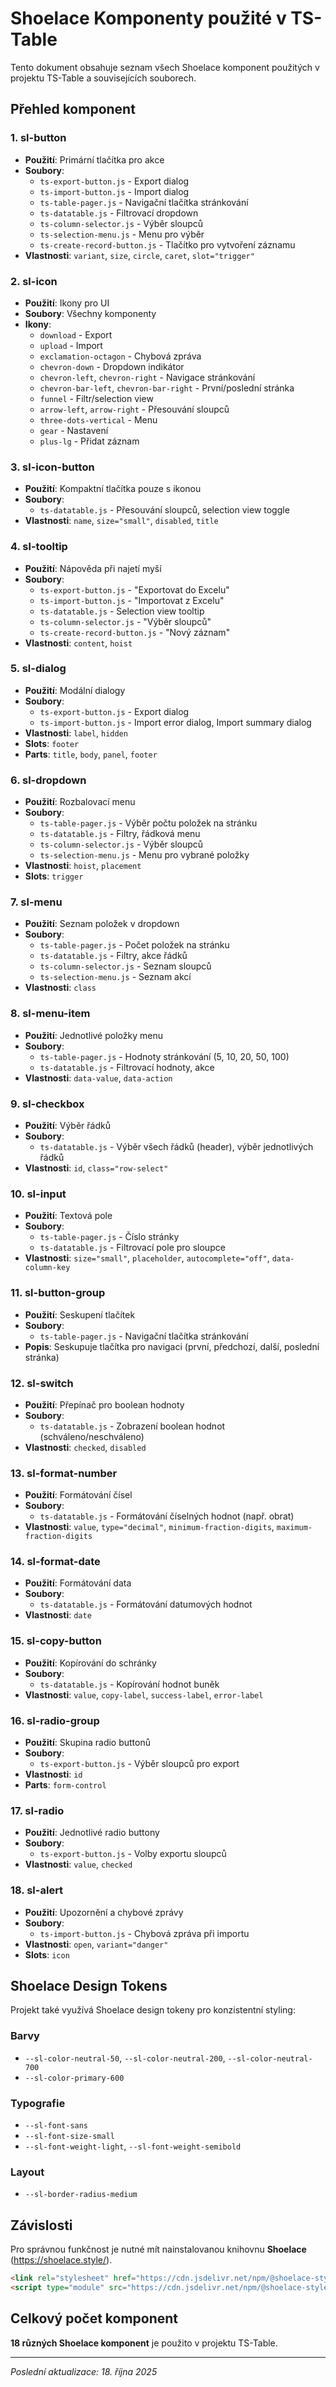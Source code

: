 # Shoelace Komponenty použité v TS-Table

Tento dokument obsahuje seznam všech Shoelace komponent použitých v projektu TS-Table a souvisejících souborech.

## Přehled komponent

### 1. **sl-button**
- **Použití**: Primární tlačítka pro akce
- **Soubory**: 
  - `ts-export-button.js` - Export dialog
  - `ts-import-button.js` - Import dialog
  - `ts-table-pager.js` - Navigační tlačítka stránkování
  - `ts-datatable.js` - Filtrovací dropdown
  - `ts-column-selector.js` - Výběr sloupců
  - `ts-selection-menu.js` - Menu pro výběr
  - `ts-create-record-button.js` - Tlačítko pro vytvoření záznamu
- **Vlastnosti**: `variant`, `size`, `circle`, `caret`, `slot="trigger"`

### 2. **sl-icon**
- **Použití**: Ikony pro UI
- **Soubory**: Všechny komponenty
- **Ikony**:
  - `download` - Export
  - `upload` - Import
  - `exclamation-octagon` - Chybová zpráva
  - `chevron-down` - Dropdown indikátor
  - `chevron-left`, `chevron-right` - Navigace stránkování
  - `chevron-bar-left`, `chevron-bar-right` - První/poslední stránka
  - `funnel` - Filtr/selection view
  - `arrow-left`, `arrow-right` - Přesouvání sloupců
  - `three-dots-vertical` - Menu
  - `gear` - Nastavení
  - `plus-lg` - Přidat záznam

### 3. **sl-icon-button**
- **Použití**: Kompaktní tlačítka pouze s ikonou
- **Soubory**: 
  - `ts-datatable.js` - Přesouvání sloupců, selection view toggle
- **Vlastnosti**: `name`, `size="small"`, `disabled`, `title`

### 4. **sl-tooltip**
- **Použití**: Nápověda při najetí myší
- **Soubory**:
  - `ts-export-button.js` - "Exportovat do Excelu"
  - `ts-import-button.js` - "Importovat z Excelu"
  - `ts-datatable.js` - Selection view tooltip
  - `ts-column-selector.js` - "Výběr sloupců"
  - `ts-create-record-button.js` - "Nový záznam"
- **Vlastnosti**: `content`, `hoist`

### 5. **sl-dialog**
- **Použití**: Modální dialogy
- **Soubory**:
  - `ts-export-button.js` - Export dialog
  - `ts-import-button.js` - Import error dialog, Import summary dialog
- **Vlastnosti**: `label`, `hidden`
- **Slots**: `footer`
- **Parts**: `title`, `body`, `panel`, `footer`

### 6. **sl-dropdown**
- **Použití**: Rozbalovací menu
- **Soubory**:
  - `ts-table-pager.js` - Výběr počtu položek na stránku
  - `ts-datatable.js` - Filtry, řádková menu
  - `ts-column-selector.js` - Výběr sloupců
  - `ts-selection-menu.js` - Menu pro vybrané položky
- **Vlastnosti**: `hoist`, `placement`
- **Slots**: `trigger`

### 7. **sl-menu**
- **Použití**: Seznam položek v dropdown
- **Soubory**: 
  - `ts-table-pager.js` - Počet položek na stránku
  - `ts-datatable.js` - Filtry, akce řádků
  - `ts-column-selector.js` - Seznam sloupců
  - `ts-selection-menu.js` - Seznam akcí
- **Vlastnosti**: `class`

### 8. **sl-menu-item**
- **Použití**: Jednotlivé položky menu
- **Soubory**:
  - `ts-table-pager.js` - Hodnoty stránkování (5, 10, 20, 50, 100)
  - `ts-datatable.js` - Filtrovací hodnoty, akce
- **Vlastnosti**: `data-value`, `data-action`

### 9. **sl-checkbox**
- **Použití**: Výběr řádků
- **Soubory**:
  - `ts-datatable.js` - Výběr všech řádků (header), výběr jednotlivých řádků
- **Vlastnosti**: `id`, `class="row-select"`

### 10. **sl-input**
- **Použití**: Textová pole
- **Soubory**:
  - `ts-table-pager.js` - Číslo stránky
  - `ts-datatable.js` - Filtrovací pole pro sloupce
- **Vlastnosti**: `size="small"`, `placeholder`, `autocomplete="off"`, `data-column-key`

### 11. **sl-button-group**
- **Použití**: Seskupení tlačítek
- **Soubory**:
  - `ts-table-pager.js` - Navigační tlačítka stránkování
- **Popis**: Seskupuje tlačítka pro navigaci (první, předchozí, další, poslední stránka)

### 12. **sl-switch**
- **Použití**: Přepínač pro boolean hodnoty
- **Soubory**:
  - `ts-datatable.js` - Zobrazení boolean hodnot (schváleno/neschváleno)
- **Vlastnosti**: `checked`, `disabled`

### 13. **sl-format-number**
- **Použití**: Formátování čísel
- **Soubory**:
  - `ts-datatable.js` - Formátování číselných hodnot (např. obrat)
- **Vlastnosti**: `value`, `type="decimal"`, `minimum-fraction-digits`, `maximum-fraction-digits`

### 14. **sl-format-date**
- **Použití**: Formátování data
- **Soubory**:
  - `ts-datatable.js` - Formátování datumových hodnot
- **Vlastnosti**: `date`

### 15. **sl-copy-button**
- **Použití**: Kopírování do schránky
- **Soubory**:
  - `ts-datatable.js` - Kopírování hodnot buněk
- **Vlastnosti**: `value`, `copy-label`, `success-label`, `error-label`

### 16. **sl-radio-group**
- **Použití**: Skupina radio buttonů
- **Soubory**:
  - `ts-export-button.js` - Výběr sloupců pro export
- **Vlastnosti**: `id`
- **Parts**: `form-control`

### 17. **sl-radio**
- **Použití**: Jednotlivé radio buttony
- **Soubory**:
  - `ts-export-button.js` - Volby exportu sloupců
- **Vlastnosti**: `value`, `checked`

### 18. **sl-alert**
- **Použití**: Upozornění a chybové zprávy
- **Soubory**:
  - `ts-import-button.js` - Chybová zpráva při importu
- **Vlastnosti**: `open`, `variant="danger"`
- **Slots**: `icon`

## Shoelace Design Tokens

Projekt také využívá Shoelace design tokeny pro konzistentní styling:

### Barvy
- `--sl-color-neutral-50`, `--sl-color-neutral-200`, `--sl-color-neutral-700`
- `--sl-color-primary-600`

### Typografie
- `--sl-font-sans`
- `--sl-font-size-small`
- `--sl-font-weight-light`, `--sl-font-weight-semibold`

### Layout
- `--sl-border-radius-medium`

## Závislosti

Pro správnou funkčnost je nutné mít nainstalovanou knihovnu **Shoelace** (https://shoelace.style/).

```html
<link rel="stylesheet" href="https://cdn.jsdelivr.net/npm/@shoelace-style/shoelace@2.x/dist/themes/light.css" />
<script type="module" src="https://cdn.jsdelivr.net/npm/@shoelace-style/shoelace@2.x/dist/shoelace-autoloader.js"></script>
```

## Celkový počet komponent

**18 různých Shoelace komponent** je použito v projektu TS-Table.

---

*Poslední aktualizace: 18. října 2025*

